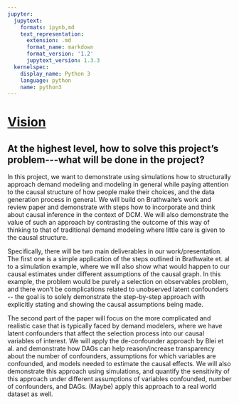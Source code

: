 ```yaml
---
jupyter:
  jupytext:
    formats: ipynb,md
    text_representation:
      extension: .md
      format_name: markdown
      format_version: '1.2'
      jupytext_version: 1.3.3
  kernelspec:
    display_name: Python 3
    language: python
    name: python3
---
```


# <ins>Vision</ins>


## At the highest level, how to solve this project’s problem---what will be done in the project? 


In this project, we want to demonstrate using simulations how to structurally approach demand modeling and modeling in general while paying attention to the causal structure of how people make their choices, and the data generation process in general. 
We will build on Brathwaite’s work and review paper and demonstrate with steps how to incorporate and think about causal inference in the context of DCM. We will also demonstrate the value of such an approach by contrasting the outcome of this way of thinking to that of traditional demand modeling where little care is given to the causal structure. 

Specifically, there will be two main deliverables in our work/presentation. The first one is a simple application of the steps outlined in Brathwaite et. al to a simulation example, where we will also show what would happen to our causal estimates under different assumptions of the causal graph. In this example, the problem would be purely a selection on observables problem, and there won’t be complications related to unobserved latent confounders -- the goal is to solely demonstrate the step-by-step approach with explicitly stating and showing the causal assumptions being made. 

The second part of the paper will focus on the more complicated and realistic case that is typically faced by demand modelers, where we have latent confounders that affect the selection process into our causal variables of interest. We will apply the de-confounder approach by Blei et al. and demonstrate how DAGs can help reason/increase transparency about the number of confounders, assumptions for which variables are confounded, and models needed to estimate the causal effects. We will also demonstrate this approach using simulations, and quantify the sensitivity of this approach under different assumptions of variables confounded, number of confounders, and DAGs. (Maybe) apply this approach to a real world dataset as well. 
